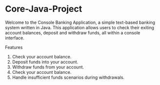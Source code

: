 # Core-Java-Project

<p>Welcome to the Console Banking Application, a simple text-based banking system written in Java. This application allows users to check their exiting account balances, deposit and withdraw funds, all within a console interface.<p>

<h> Features <h>
1. Check your account balance.
2. Deposit funds into your account.
3. Withdraw funds from your account.
4. Check your account balance.
5. Handle insufficient funds scenarios during withdrawals.


